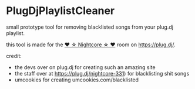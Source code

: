 # PlugDjPlaylistCleaner

small prototype tool for removing blacklisted songs from your plug.dj playlist.

this tool is made for the [♥ ☆ Nightcore ☆ ♥](https://plug.dj/nightcore-331) room on  https://plug.dj/.

credit: 
- the devs over on plug.dj for creating such an amazing site
- the staff over at https://plug.dj/nightcore-331) for blacklisting shit songs
- umcookies for creating umcookies.com/blacklisted
